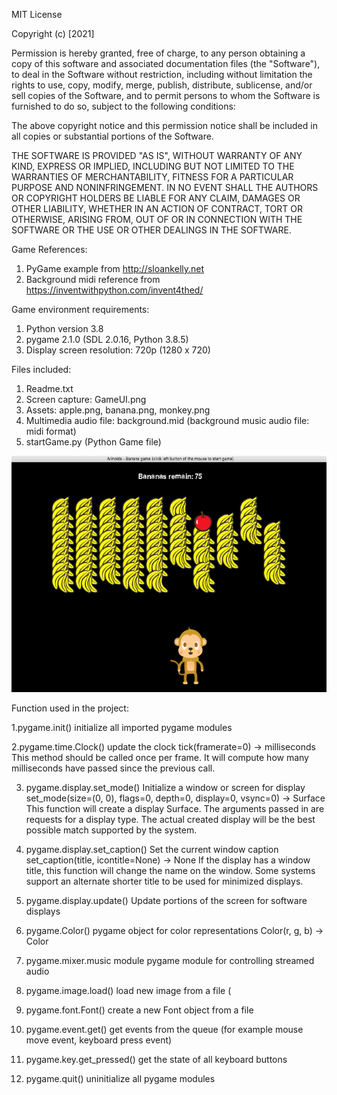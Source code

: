 MIT License

Copyright (c) [2021]

Permission is hereby granted, free of charge, to any person obtaining a copy
of this software and associated documentation files (the "Software"), to deal
in the Software without restriction, including without limitation the rights
to use, copy, modify, merge, publish, distribute, sublicense, and/or sell
copies of the Software, and to permit persons to whom the Software is
furnished to do so, subject to the following conditions:

The above copyright notice and this permission notice shall be included in all
copies or substantial portions of the Software.

THE SOFTWARE IS PROVIDED "AS IS", WITHOUT WARRANTY OF ANY KIND, EXPRESS OR
IMPLIED, INCLUDING BUT NOT LIMITED TO THE WARRANTIES OF MERCHANTABILITY,
FITNESS FOR A PARTICULAR PURPOSE AND NONINFRINGEMENT. IN NO EVENT SHALL THE
AUTHORS OR COPYRIGHT HOLDERS BE LIABLE FOR ANY CLAIM, DAMAGES OR OTHER
LIABILITY, WHETHER IN AN ACTION OF CONTRACT, TORT OR OTHERWISE, ARISING FROM,
OUT OF OR IN CONNECTION WITH THE SOFTWARE OR THE USE OR OTHER DEALINGS IN THE
SOFTWARE.

Game References:
1. PyGame example from http://sloankelly.net
2. Background midi reference from https://inventwithpython.com/invent4thed/

Game environment requirements:
1. Python version 3.8
2. pygame 2.1.0 (SDL 2.0.16, Python 3.8.5)
3. Display screen resolution: 720p (1280 x 720)

Files included:
1. Readme.txt
2. Screen capture: GameUI.png
3. Assets: apple.png, banana.png, monkey.png
4. Multimedia audio file: background.mid (background music audio file: midi format)
5. startGame.py (Python Game file)

![alt GameUI](https://github.com/fruitmonkey01/fruitmonkey/blob/main/GameUI_640x480.png)

Function used in the project:

1.pygame.init()
initialize all imported pygame modules

2.pygame.time.Clock()
update the clock
tick(framerate=0) -> milliseconds
This method should be called once per frame.
It will compute how many milliseconds have passed since the previous call.

3. pygame.display.set_mode()
Initialize a window or screen for display
set_mode(size=(0, 0), flags=0, depth=0, display=0, vsync=0) -> Surface
This function will create a display Surface.
The arguments passed in are requests for a display type.
The actual created display will be the best possible match supported by the system.

4. pygame.display.set_caption()
Set the current window caption
set_caption(title, icontitle=None) -> None
If the display has a window title, this function will change the name on the window.
Some systems support an alternate shorter title to be used for minimized displays.

5. pygame.display.update()
Update portions of the screen for software displays

6. pygame.Color()
pygame object for color representations
Color(r, g, b) -> Color

7. pygame.mixer.music module
pygame module for controlling streamed audio

8. pygame.image.load()
load new image from a file (

9. pygame.font.Font()
create a new Font object from a file

10. pygame.event.get()
get events from the queue (for example mouse move event, keyboard press event)

11. pygame.key.get_pressed()
get the state of all keyboard buttons

12. pygame.quit()
uninitialize all pygame modules








